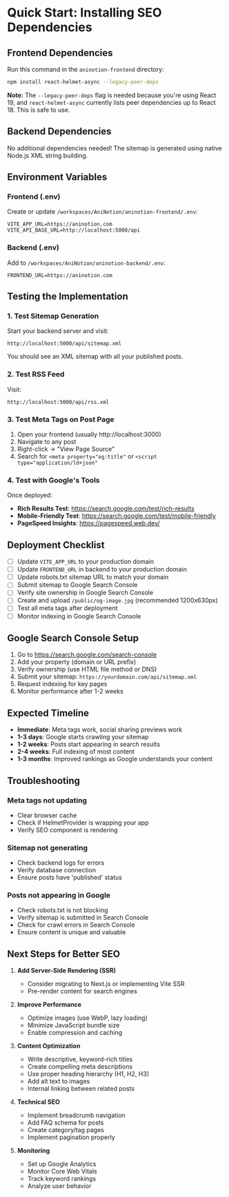 # Quick Start: Installing SEO Dependencies

## Frontend Dependencies

Run this command in the `aninotion-frontend` directory:

```bash
npm install react-helmet-async --legacy-peer-deps
```

**Note:** The `--legacy-peer-deps` flag is needed because you're using React 19, and `react-helmet-async` currently lists peer dependencies up to React 18. This is safe to use.

## Backend Dependencies

No additional dependencies needed! The sitemap is generated using native Node.js XML string building.

## Environment Variables

### Frontend (.env)

Create or update `/workspaces/AniNotion/aninotion-frontend/.env`:

```env
VITE_APP_URL=https://aninotion.com
VITE_API_BASE_URL=http://localhost:5000/api
```

### Backend (.env)

Add to `/workspaces/AniNotion/aninotion-backend/.env`:

```env
FRONTEND_URL=https://aninotion.com
```

## Testing the Implementation

### 1. Test Sitemap Generation

Start your backend server and visit:
```
http://localhost:5000/api/sitemap.xml
```

You should see an XML sitemap with all your published posts.

### 2. Test RSS Feed

Visit:
```
http://localhost:5000/api/rss.xml
```

### 3. Test Meta Tags on Post Page

1. Open your frontend (usually http://localhost:3000)
2. Navigate to any post
3. Right-click → "View Page Source"
4. Search for `<meta property="og:title"` or `<script type="application/ld+json"`

### 4. Test with Google's Tools

Once deployed:

- **Rich Results Test**: https://search.google.com/test/rich-results
- **Mobile-Friendly Test**: https://search.google.com/test/mobile-friendly
- **PageSpeed Insights**: https://pagespeed.web.dev/

## Deployment Checklist

- [ ] Update `VITE_APP_URL` to your production domain
- [ ] Update `FRONTEND_URL` in backend to your production domain
- [ ] Update robots.txt sitemap URL to match your domain
- [ ] Submit sitemap to Google Search Console
- [ ] Verify site ownership in Google Search Console
- [ ] Create and upload `/public/og-image.jpg` (recommended 1200x630px)
- [ ] Test all meta tags after deployment
- [ ] Monitor indexing in Google Search Console

## Google Search Console Setup

1. Go to https://search.google.com/search-console
2. Add your property (domain or URL prefix)
3. Verify ownership (use HTML file method or DNS)
4. Submit your sitemap: `https://yourdomain.com/api/sitemap.xml`
5. Request indexing for key pages
6. Monitor performance after 1-2 weeks

## Expected Timeline

- **Immediate**: Meta tags work, social sharing previews work
- **1-3 days**: Google starts crawling your sitemap
- **1-2 weeks**: Posts start appearing in search results
- **2-4 weeks**: Full indexing of most content
- **1-3 months**: Improved rankings as Google understands your content

## Troubleshooting

### Meta tags not updating
- Clear browser cache
- Check if HelmetProvider is wrapping your app
- Verify SEO component is rendering

### Sitemap not generating
- Check backend logs for errors
- Verify database connection
- Ensure posts have 'published' status

### Posts not appearing in Google
- Check robots.txt is not blocking
- Verify sitemap is submitted in Search Console
- Check for crawl errors in Search Console
- Ensure content is unique and valuable

## Next Steps for Better SEO

1. **Add Server-Side Rendering (SSR)**
   - Consider migrating to Next.js or implementing Vite SSR
   - Pre-render content for search engines

2. **Improve Performance**
   - Optimize images (use WebP, lazy loading)
   - Minimize JavaScript bundle size
   - Enable compression and caching

3. **Content Optimization**
   - Write descriptive, keyword-rich titles
   - Create compelling meta descriptions
   - Use proper heading hierarchy (H1, H2, H3)
   - Add alt text to images
   - Internal linking between related posts

4. **Technical SEO**
   - Implement breadcrumb navigation
   - Add FAQ schema for posts
   - Create category/tag pages
   - Implement pagination properly

5. **Monitoring**
   - Set up Google Analytics
   - Monitor Core Web Vitals
   - Track keyword rankings
   - Analyze user behavior
